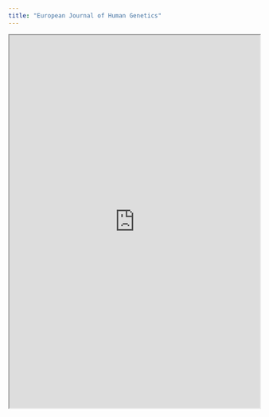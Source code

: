 ```yaml
---
title: "European Journal of Human Genetics"
---
```



<iframe height="750" width="100%" src="https://ewelton.github.io/ktest/wiki.html#European%20Journal%20of%20Human%20Genetics"></iframe>
